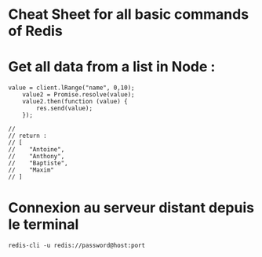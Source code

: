 # Cheat Sheet for all basic commands of Redis


# Get all data from a list in Node : 

```
value = client.lRange("name", 0,10);
    value2 = Promise.resolve(value);
    value2.then(function (value) {
        res.send(value);
    });
    
//
// return : 
// [
//    "Antoine",
//    "Anthony",
//    "Baptiste",
//    "Maxim"
// ]

```


# Connexion au serveur distant depuis le terminal
```
redis-cli -u redis://password@host:port


